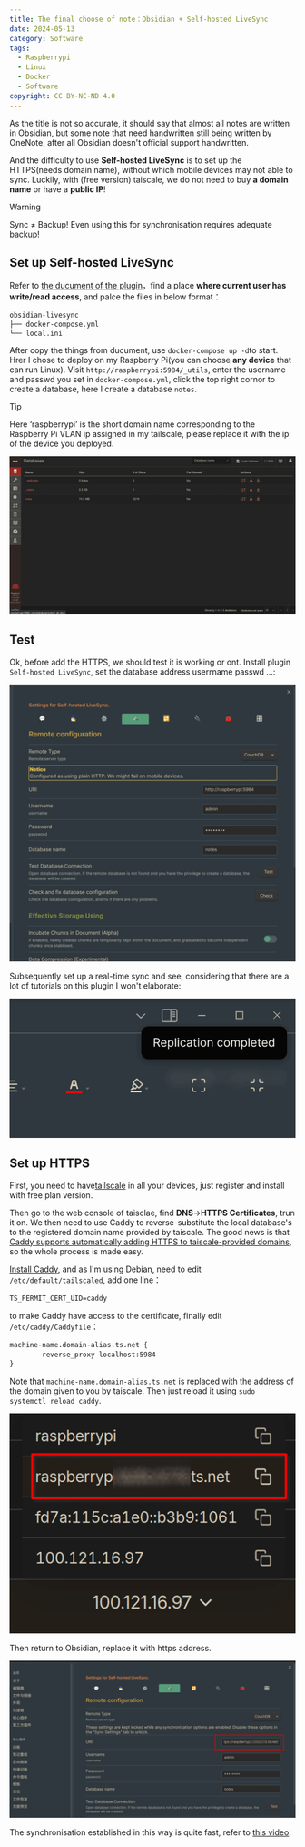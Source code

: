 ```yaml
---
title: The final choose of note：Obsidian + Self-hosted LiveSync
date: 2024-05-13
category: Software
tags:
  - Raspberrypi
  - Linux
  - Docker
  - Software
copyright: CC BY-NC-ND 4.0
---
```


As the title is not so accurate, it should say that almost all notes are written in Obsidian, but some note that need handwritten still being written by OneNote, after all Obsidian doesn't official support handwritten.

And the difficulty to use **Self-hosted LiveSync** is to set up the HTTPS(needs domain name), without which mobile devices may not able to sync. Luckily, with (free version) taiscale, we do not need to buy **a domain name** or have a **public IP**!

<!-- more -->

> [!warning]
> Sync ≠ Backup! Even using this for synchronisation requires adequate backup!

## Set up Self-hosted LiveSync
Refer to [the ducument of the plugin](https://github.com/vrtmrz/obsidian-livesync/blob/main/docs/setup_own_server_cn.md)，find a place **where current user has write/read access**, and palce the files in below format：

```
obsidian-livesync
├── docker-compose.yml
└── local.ini
```

After copy the things from ducument, use `docker-compose up -d`to start. Hrer I chose to deploy on my Raspberry Pi(you can choose **any device** that can run Linux). Visit `http://raspberrypi:5984/_utils`, enter the username and passwd you set in `docker-compose.yml`, click the top right cornor to create a database, here I create a database `notes`.

> [!tip]
> Here ‘raspberrypi’ is the short domain name corresponding to the Raspberry Pi VLAN ip assigned in my tailscale, please replace it with the ip of the device you deployed.

![After all is set](../../images/11/database.png)

## Test
Ok, before add the HTTPS, we should test it is working or ont. Install plugin `Self-hosted LiveSync`, set the database address userrname passwd ...:

![I'm using the default account/password](../../images/11/Tset.png)

Subsequently set up a real-time sync and see, considering that there are a lot of tutorials on this plugin I won't elaborate:

![Done!](../../images/11/Done.png)

## Set up HTTPS
First, you need to have[tailscale](https://tailscale.com/download) in all your devices, just register and install with free plan version.

Then go to the web console of taisclae, find **DNS**->**HTTPS Certificates**, trun it on. We then need to use Caddy to reverse-substitute the local database's to the registered domain name provided by taiscale. The good news is that [Caddy supports automatically adding HTTPS to taiscale-provided domains](https://tailscale.com/kb/1190/caddy-certificates), so the whole process is made easy.

[Install Caddy](https://caddyserver.com/docs/install), and as I'm using Debian, need to edit `/etc/default/tailscaled`, add one line：

```txt
TS_PERMIT_CERT_UID=caddy
```

to make Caddy have access to the certificate, finally edit `/etc/caddy/Caddyfile`：

```txt
machine-name.domain-alias.ts.net {
        reverse_proxy localhost:5984
}
```

Note that `machine-name.domain-alias.ts.net` is replaced with the address of the domain given to you by taiscale. Then just reload it using `sudo systemctl reload caddy`.

![The full address of the domain](../../images/11/IP.png)

Then return to Obsidian, replace it with https address.

![So there is no warning now](../../images/11/Https.png)

The synchronisation established in this way is quite fast, refer to [this video](https://blog.menghuan1918.com/AlistStore/Obsidian%E5%90%8C%E6%AD%A5/speedtest.webm):

<VidStack
  src="https://blog.menghuan1918.com/AlistStore/d/opt/alist/data/store/opt/alist/data/store/Obsidian%E5%90%8C%E6%AD%A5/speedtest.webm?sign=IHAOHO-UJexhnsjEkfhIXpLmdWAf8E8O_EV2M_ltswc=:0"
/>